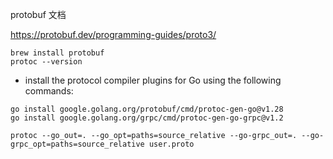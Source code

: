 
protobuf 文档

https://protobuf.dev/programming-guides/proto3/

```shell
brew install protobuf
protoc --version
```

- install the protocol compiler plugins for Go using the following commands:
```shell
go install google.golang.org/protobuf/cmd/protoc-gen-go@v1.28
go install google.golang.org/grpc/cmd/protoc-gen-go-grpc@v1.2

```

```shell
protoc --go_out=. --go_opt=paths=source_relative --go-grpc_out=. --go-grpc_opt=paths=source_relative user.proto

```